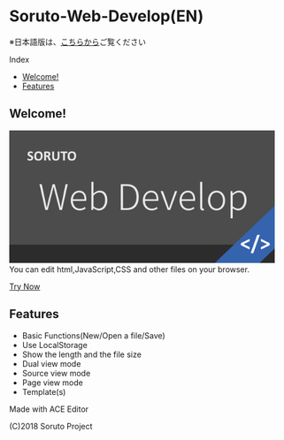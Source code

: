 # Soruto-Web-Develop(EN)
※日本語版は、[こちらから](README.md)ご覧ください

Index  
* [Welcome!](#welcome)
* [Features](#features)

## Welcome!
<img src="Web-Develop-pop.png" width="480px" height="240px"></img>  
You can edit html,JavaScript,CSS and other files on your browser.

[Try Now](https://soruto-web-develop.cf)

## Features

* Basic Functions(New/Open a file/Save)
* Use LocalStorage
* Show the length and the file size
* Dual view mode
* Source view mode
* Page view mode
* Template(s)

Made with ACE Editor

(C)2018 Soruto Project
